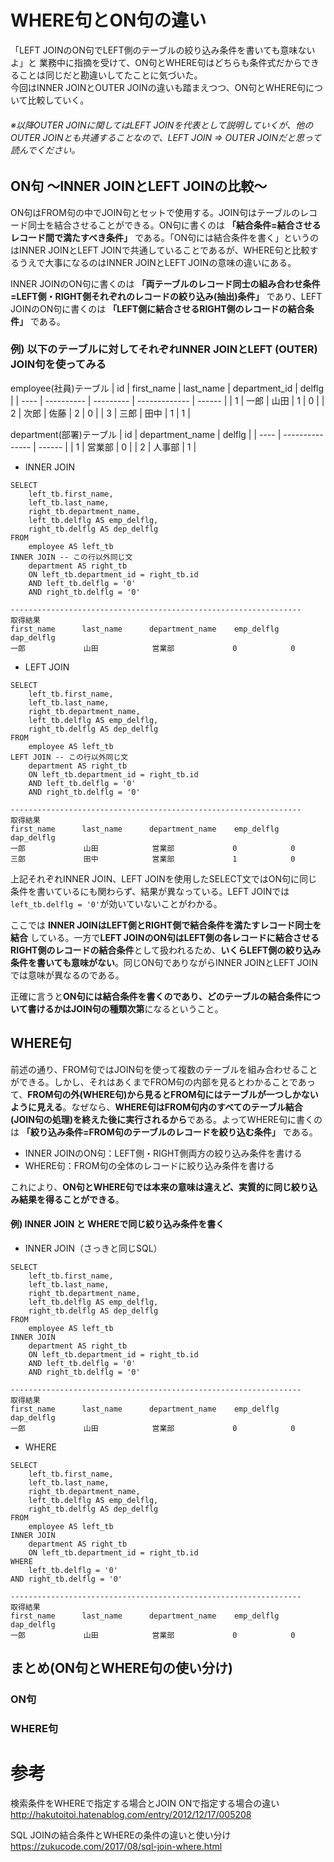 # WHERE句とON句の違い
「LEFT JOINのON句でLEFT側のテーブルの絞り込み条件を書いても意味ないよ」と
業務中に指摘を受けて、ON句とWHERE句はどちらも条件式だからできることは同じだと勘違いしてたことに気づいた。  
今回はINNER JOINとOUTER JOINの違いも踏まえつつ、ON句とWHERE句について比較していく。

###### ※以降OUTER JOINに関してはLEFT JOINを代表として説明していくが、他のOUTER JOINとも共通することなので、LEFT JOIN ⇒ OUTER JOINだと思って読んでください。

## ON句 ～INNER JOINとLEFT JOINの比較～
ON句はFROM句の中でJOIN句とセットで使用する。JOIN句はテーブルのレコード同士を結合させることができる。ON句に書くのは **「結合条件=結合させるレコード間で満たすべき条件」** である。「ON句には結合条件を書く」というのはINNER JOINとLEFT JOINで共通していることであるが、WHERE句と比較するうえで大事になるのはINNER JOINとLEFT JOINの意味の違いにある。  

INNER JOINのON句に書くのは **「両テーブルのレコード同士の組み合わせ条件=LEFT側・RIGHT側それぞれのレコードの絞り込み(抽出)条件」** であり、LEFT JOINのON句に書くのは **「LEFT側に結合させるRIGHT側のレコードの結合条件」** である。

### 例) 以下のテーブルに対してそれぞれINNER JOINとLEFT (OUTER) JOIN句を使ってみる

employee(社員)テーブル
| id   | first_name | last_name | department_id | delflg |
| ---- | ---------- | --------- | ------------- | ------ |
| 1    | 一郎       | 山田      | 1             | 0      |
| 2    | 次郎       | 佐藤      | 2             | 0      |
| 3    | 三郎       | 田中      | 1             | 1      |

department(部署)テーブル
| id   | department_name | delflg |
| ---- | --------------- | ------ |
| 1    | 営業部          | 0      |
| 2    | 人事部          | 1      |

- INNER JOIN
```mysql
SELECT
	left_tb.first_name,
	left_tb.last_name,
	right_tb.department_name,
	left_tb.delflg AS emp_delflg,
	right_tb.delflg AS dep_delflg
FROM
	employee AS left_tb
INNER JOIN -- この行以外同じ文
	department AS right_tb
	ON left_tb.department_id = right_tb.id
	AND left_tb.delflg = '0'
	AND right_tb.delflg = '0'
	
-----------------------------------------------------------------
取得結果
first_name      last_name      department_name    emp_delflg   dap_delflg
一郎             山田            営業部             0            0
```



- LEFT JOIN
```mysql
SELECT
	left_tb.first_name,
	left_tb.last_name,
	right_tb.department_name,
	left_tb.delflg AS emp_delflg,
	right_tb.delflg AS dep_delflg
FROM
	employee AS left_tb
LEFT JOIN -- この行以外同じ文
	department AS right_tb
	ON left_tb.department_id = right_tb.id
	AND left_tb.delflg = '0'
	AND right_tb.delflg = '0'
	
-----------------------------------------------------------------
取得結果
first_name      last_name      department_name    emp_delflg   dap_delflg
一郎             山田            営業部             0            0
三郎             田中            営業部             1            0 
```

  上記それぞれINNER JOIN、LEFT JOINを使用したSELECT文ではON句に同じ条件を書いているにも関わらず、結果が異なっている。LEFT JOINでは `left_tb.delflg = '0'`が効いていないことがわかる。
  
  ここでは **INNER JOINはLEFT側とRIGHT側で結合条件を満たすレコード同士を結合** している。一方で**LEFT JOINのON句はLEFT側の各レコードに結合させるRIGHT側のレコードの結合条件**として扱われるため、**いくらLEFT側の絞り込み条件を書いても意味がない**。同じON句でありながらINNER JOINとLEFT JOINでは意味が異なるのである。  
  
  正確に言うと**ON句には結合条件を書くのであり、どのテーブルの結合条件について書けるかはJOIN句の種類次第**になるということ。

## WHERE句

前述の通り、FROM句ではJOIN句を使って複数のテーブルを組み合わせることができる。しかし、それはあくまでFROM句の内部を見るとわかることであって、**FROM句の外(WHERE句)から見るとFROM句にはテーブルが一つしかないように見える**。なぜなら、**WHERE句はFROM句内のすべてのテーブル結合(JOIN句の処理)を終えた後に実行されるから**である。よってWHERE句に書くのは **「絞り込み条件=FROM句のテーブルのレコードを絞り込む条件」** である。  
- INNER JOINのON句：LEFT側・RIGHT側両方の絞り込み条件を書ける
- WHERE句：FROM句の全体のレコードに絞り込み条件を書ける

これにより、**ON句とWHERE句では本来の意味は違えど、実質的に同じ絞り込み結果を得ることができる**。

#### 例) INNER JOIN と WHEREで同じ絞り込み条件を書く

- INNER JOIN（さっきと同じSQL）

```mysql
SELECT
	left_tb.first_name,
	left_tb.last_name,
	right_tb.department_name,
	left_tb.delflg AS emp_delflg,
	right_tb.delflg AS dep_delflg
FROM
	employee AS left_tb
INNER JOIN
	department AS right_tb
	ON left_tb.department_id = right_tb.id
	AND left_tb.delflg = '0'
	AND right_tb.delflg = '0'
	
-----------------------------------------------------------------
取得結果
first_name      last_name      department_name    emp_delflg   dap_delflg
一郎             山田            営業部             0            0
```

- WHERE

```mysql
SELECT
	left_tb.first_name,
	left_tb.last_name,
	right_tb.department_name,
	left_tb.delflg AS emp_delflg,
	right_tb.delflg AS dep_delflg
FROM
	employee AS left_tb
INNER JOIN
	department AS right_tb
	ON left_tb.department_id = right_tb.id
WHERE
	left_tb.delflg = '0'
AND right_tb.delflg = '0'
	
-----------------------------------------------------------------
取得結果
first_name      last_name      department_name    emp_delflg   dap_delflg
一郎             山田            営業部             0            0
```




## まとめ(ON句とWHERE句の使い分け)
### ON句

### WHERE句


# 参考

検索条件をWHEREで指定する場合とJOIN ONで指定する場合の違い  
http://hakutoitoi.hatenablog.com/entry/2012/12/17/005208

SQL JOINの結合条件とWHEREの条件の違いと使い分け  
https://zukucode.com/2017/08/sql-join-where.html
